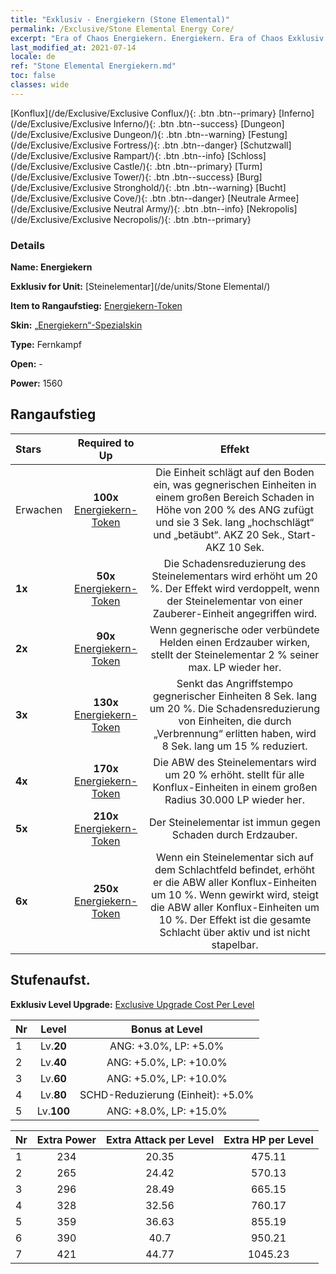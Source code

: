 ```yaml
---
title: "Exklusiv - Energiekern (Stone Elemental)"
permalink: /Exclusive/Stone Elemental Energy Core/
excerpt: "Era of Chaos Energiekern. Energiekern. Era of Chaos Exklusiv Energiekern. Steinelementar Exklusiv."
last_modified_at: 2021-07-14
locale: de
ref: "Stone Elemental Energiekern.md"
toc: false
classes: wide
---
```

 [Konflux](/de/Exclusive/Exclusive Conflux/){: .btn .btn--primary} [Inferno](/de/Exclusive/Exclusive Inferno/){: .btn .btn--success} [Dungeon](/de/Exclusive/Exclusive Dungeon/){: .btn .btn--warning} [Festung](/de/Exclusive/Exclusive Fortress/){: .btn .btn--danger} [Schutzwall](/de/Exclusive/Exclusive Rampart/){: .btn .btn--info} [Schloss](/de/Exclusive/Exclusive Castle/){: .btn .btn--primary} [Turm](/de/Exclusive/Exclusive Tower/){: .btn .btn--success} [Burg](/de/Exclusive/Exclusive Stronghold/){: .btn .btn--warning} [Bucht](/de/Exclusive/Exclusive Cove/){: .btn .btn--danger} [Neutrale Armee](/de/Exclusive/Exclusive Neutral Army/){: .btn .btn--info} [Nekropolis](/de/Exclusive/Exclusive Necropolis/){: .btn .btn--primary} 

### Details
 **Name: Energiekern** 

 **Exklusiv for Unit:** [Steinelementar](/de/units/Stone Elemental/) 

 **Item to Rangaufstieg:** [Energiekern-Token](/ItemsDE/con_999/)

 **Skin:** [„Energiekern“-Spezialskin](/ItemsDE/con_667/)

 **Type:** Fernkampf

 **Open:** -

 **Power:** 1560

## Rangaufstieg

  |     Stars    |  Required to Up | Effekt |
  |:-------------|:---------------:|:---------------:|
  |  Erwachen  | **100x** [Energiekern-Token](/ItemsDE/con_999/) | <Felsenschlag> Die Einheit schlägt auf den Boden ein, was gegnerischen Einheiten in einem großen Bereich Schaden in Höhe von 200 % des ANG zufügt und sie 3 Sek. lang „hochschlägt“ und „betäubt“. AKZ 20 Sek., Start-AKZ 10 Sek. |
  | **1x** <i class="fas fa-star"/> | **50x** [Energiekern-Token](/ItemsDE/con_999/) | Die Schadensreduzierung des Steinelementars wird erhöht um 20 %. Der Effekt wird verdoppelt, wenn der Steinelementar von einer Zauberer-Einheit angegriffen wird. |
  | **2x** <i class="fas fa-star"/> | **90x** [Energiekern-Token](/ItemsDE/con_999/) | <Lehm> Wenn gegnerische oder verbündete Helden einen Erdzauber wirken, stellt der Steinelementar 2 % seiner max. LP wieder her. |
  | **3x** <i class="fas fa-star"/> | **130x** [Energiekern-Token](/ItemsDE/con_999/) | <Felsenschlag> Senkt das Angriffstempo gegnerischer Einheiten 8 Sek. lang um 20 %. Die Schadensreduzierung von Einheiten, die durch <Flammentrio> „Verbrennung“ erlitten haben, wird 8 Sek. lang um 15 % reduziert. |
  | **4x** <i class="fas fa-star"/> | **170x** [Energiekern-Token](/ItemsDE/con_999/) | Die ABW des Steinelementars wird um 20 % erhöht. <Lehm> stellt für alle Konflux-Einheiten in einem großen Radius 30.000 LP wieder her. |
  | **5x** <i class="fas fa-star"/> | **210x** [Energiekern-Token](/ItemsDE/con_999/) | Der Steinelementar ist immun gegen Schaden durch Erdzauber. |
  | **6x** <i class="fas fa-star"/> | **250x** [Energiekern-Token](/ItemsDE/con_999/) | <Elementar-Resonanz> Wenn ein Steinelementar sich auf dem Schlachtfeld befindet, erhöht er die ABW aller Konflux-Einheiten um 10 %. Wenn <Felsenschlag> gewirkt wird, steigt die ABW aller Konflux-Einheiten um 10 %. Der Effekt ist die gesamte Schlacht über aktiv und ist nicht stapelbar. |


## Stufenaufst.
 **Exklusiv Level Upgrade:** [Exclusive Upgrade Cost Per Level](/Exclusive/ExclusiveUpgradeCostPerLevel/)

  |  Nr  |   Level  | Bonus at Level |
  |:-----|:--------:|:--------------:|
  | 1 | Lv.**20** | ANG: +3.0%, LP: +5.0% |
  | 2 | Lv.**40** | ANG: +5.0%, LP: +10.0% |
  | 3 | Lv.**60** | ANG: +5.0%, LP: +10.0% |
  | 4 | Lv.**80** | SCHD-Reduzierung (Einheit): +5.0% |
  | 5 | Lv.**100** | ANG: +8.0%, LP: +15.0% |


  |  Nr  |  Extra Power | Extra Attack per Level | Extra HP per Level |
  |:-----|:--------:|:--------:|:--------:|
  | 1 | 234 | 20.35 | 475.11 |
  | 2 | 265 | 24.42 | 570.13 |
  | 3 | 296 | 28.49 | 665.15 |
  | 4 | 328 | 32.56 | 760.17 |
  | 5 | 359 | 36.63 | 855.19 |
  | 6 | 390 | 40.7 | 950.21 |
  | 7 | 421 | 44.77 | 1045.23 |


